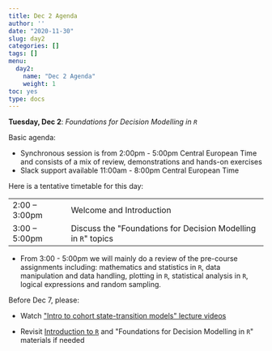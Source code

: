 ```yaml
---
title: Dec 2 Agenda
author: ''
date: "2020-11-30"
slug: day2
categories: []
tags: []
menu:
  day2:
    name: "Dec 2 Agenda"
    weight: 1
toc: yes
type: docs
---
```


**Tuesday, Dec 2**: *Foundations for Decision Modelling in `R`*

Basic agenda:

- Synchronous session is from 2:00pm - 5:00pm Central European Time and consists of a mix of review, demonstrations and hands-on exercises
- Slack support available 11:00am - 8:00pm Central European Time

Here is a tentative timetable for this day:

|                            |            |
|--------------------------------------------|:------------------|
| 2:00 – 3:00pm  |   Welcome and Introduction |
| 3:00 – 5:00pm  | Discuss the "Foundations for Decision Modelling in `R`" topics| 

- From 3:00 - 5:00pm we will mainly do a review of the pre-course assignments including: mathematics and statistics in `R`, data manipulation and data handling, plotting in `R`, statistical analysis in `R`, logical expressions and random sampling.

Before Dec 7, please:

- Watch ["Intro to cohort state-transition models" lecture videos](https://darth-course-zorginstituut-2020-a5630a.netlify.app/days/day3/videos_markov/)

- Revisit [Introduction to `R`](https://darth-course-zorginstituut-2020-a5630a.netlify.app/days/day1/) and "Foundations for Decision Modelling in `R`" materials if needed

<!-- ## Synchronous session recording -->

<!-- ```{r, echo=F} -->
<!-- blogdown::shortcode("vimeo", "475190905") -->
<!-- ``` -->



